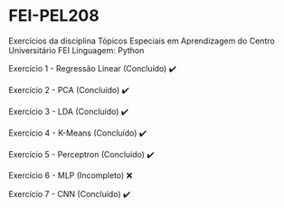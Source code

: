 # FEI-PEL208
Exercícios da disciplina Tópicos Especiais em Aprendizagem do Centro Universitário FEI
Linguagem: Python

Exercício 1 - Regressão Linear (Concluído) :heavy_check_mark:

Exercício 2 - PCA (Concluído) :heavy_check_mark:

Exercício 3 - LDA (Concluído) :heavy_check_mark:

Exercício 4 - K-Means (Concluído) :heavy_check_mark:

Exercício 5 - Perceptron (Concluído) :heavy_check_mark:

Exercício 6 - MLP (Incompleto) :x:

Exercício 7 - CNN (Concluído) :heavy_check_mark:
